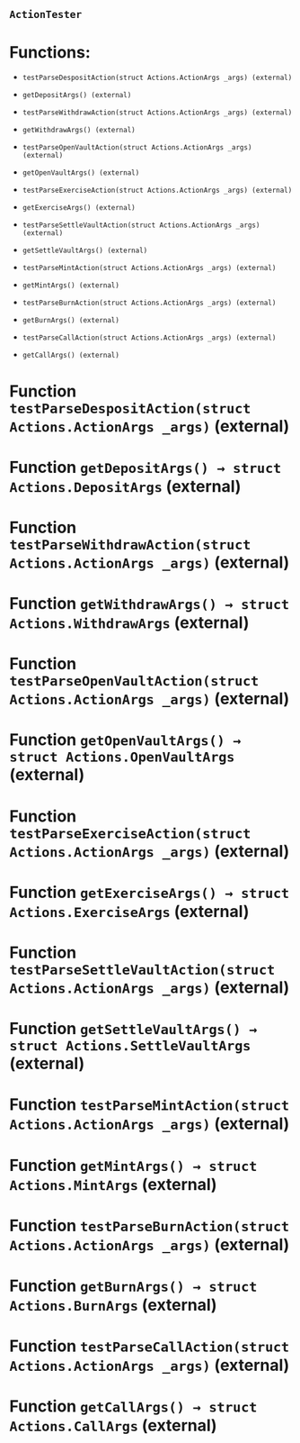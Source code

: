 ## `ActionTester`

# Functions:

- `testParseDespositAction(struct Actions.ActionArgs _args) (external)`

- `getDepositArgs() (external)`

- `testParseWithdrawAction(struct Actions.ActionArgs _args) (external)`

- `getWithdrawArgs() (external)`

- `testParseOpenVaultAction(struct Actions.ActionArgs _args) (external)`

- `getOpenVaultArgs() (external)`

- `testParseExerciseAction(struct Actions.ActionArgs _args) (external)`

- `getExerciseArgs() (external)`

- `testParseSettleVaultAction(struct Actions.ActionArgs _args) (external)`

- `getSettleVaultArgs() (external)`

- `testParseMintAction(struct Actions.ActionArgs _args) (external)`

- `getMintArgs() (external)`

- `testParseBurnAction(struct Actions.ActionArgs _args) (external)`

- `getBurnArgs() (external)`

- `testParseCallAction(struct Actions.ActionArgs _args) (external)`

- `getCallArgs() (external)`

# Function `testParseDespositAction(struct Actions.ActionArgs _args)` (external)

# Function `getDepositArgs() → struct Actions.DepositArgs` (external)

# Function `testParseWithdrawAction(struct Actions.ActionArgs _args)` (external)

# Function `getWithdrawArgs() → struct Actions.WithdrawArgs` (external)

# Function `testParseOpenVaultAction(struct Actions.ActionArgs _args)` (external)

# Function `getOpenVaultArgs() → struct Actions.OpenVaultArgs` (external)

# Function `testParseExerciseAction(struct Actions.ActionArgs _args)` (external)

# Function `getExerciseArgs() → struct Actions.ExerciseArgs` (external)

# Function `testParseSettleVaultAction(struct Actions.ActionArgs _args)` (external)

# Function `getSettleVaultArgs() → struct Actions.SettleVaultArgs` (external)

# Function `testParseMintAction(struct Actions.ActionArgs _args)` (external)

# Function `getMintArgs() → struct Actions.MintArgs` (external)

# Function `testParseBurnAction(struct Actions.ActionArgs _args)` (external)

# Function `getBurnArgs() → struct Actions.BurnArgs` (external)

# Function `testParseCallAction(struct Actions.ActionArgs _args)` (external)

# Function `getCallArgs() → struct Actions.CallArgs` (external)

